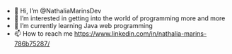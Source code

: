 - 👋 Hi, I’m @NathaliaMarinsDev
- 👀 I’m interested in getting into the world of programming more and more
- 🌱 I’m currently learning Java web programming
- 📫 How to reach me https://www.linkedin.com/in/nathalia-marins-786b75287/

<!---
NathaliaMarinsDev/NathaliaMarinsDev is a ✨ special ✨ repository because its `README.md` (this file) appears on your GitHub profile.
You can click the Preview link to take a look at your changes.
--->
